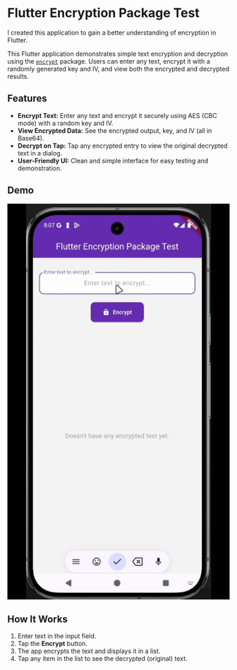 # Flutter Encryption Package Test

I created this application to gain a better understanding of encryption in Flutter.

This Flutter application demonstrates simple text encryption and decryption using the [`encrypt`](https://pub.dev/packages/encrypt) package. Users can enter any text, encrypt it with a randomly generated key and IV, and view both the encrypted and decrypted results.

## Features

- **Encrypt Text:** Enter any text and encrypt it securely using AES (CBC mode) with a random key and IV.
- **View Encrypted Data:** See the encrypted output, key, and IV (all in Base64).
- **Decrypt on Tap:** Tap any encrypted entry to view the original decrypted text in a dialog.
- **User-Friendly UI:** Clean and simple interface for easy testing and demonstration.

## Demo

![App Demo](cryption.gif)

## How It Works

1. Enter text in the input field.
2. Tap the **Encrypt** button.
3. The app encrypts the text and displays it in a list.
4. Tap any item in the list to see the decrypted (original) text.
